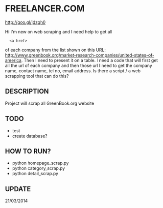 FREELANCER.COM
==============
http://goo.gl/jdzgh0

Hi I'm new on web scraping and I need help to get all   

      <a href>

of each company from the list shown on this URL: 
http://www.greenbook.org/market-research-companies/united-states-of-america. 
Then I need to present it on a table. I need a code that will first get all 
the url of each company and then those url I need to get the company name, 
contact name, tel no, email address. Is there a script / a web scrapping tool
that can do this?


DESCRIPTION
-----------
   Project will scrap all GreenBook.org website

TODO
----
  * test
  * create database?

HOW TO RUN?
----------
  * python homepage_scrap.py
  * python category_scrap.py
  * python detail_scrap.py

UPDATE
------
  21/03/2014
